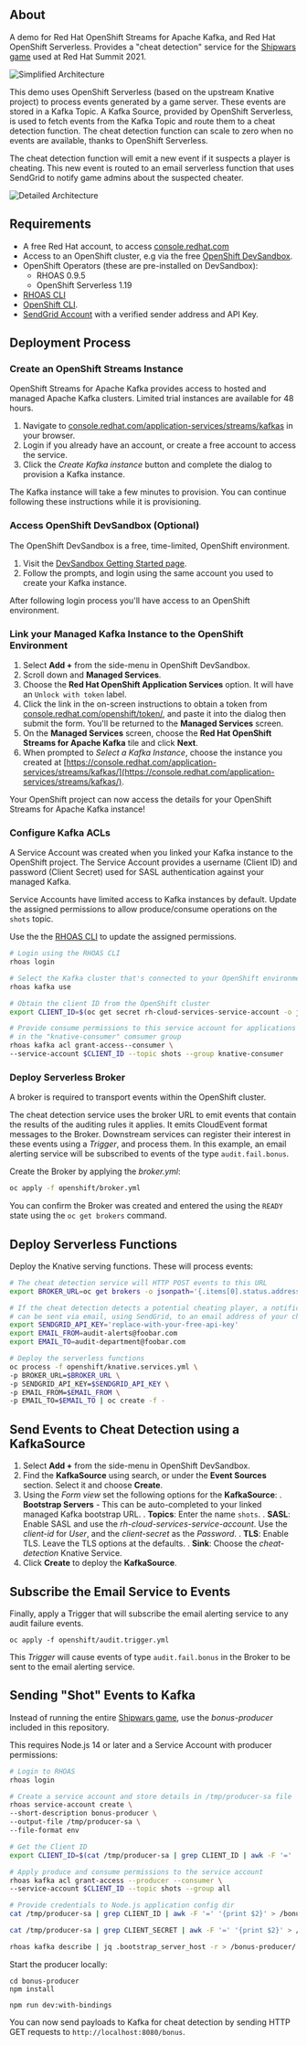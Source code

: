 ## About

A demo for Red Hat OpenShift Streams for Apache Kafka, and Red Hat OpenShift
Serverless. Provides a "cheat detection" service for the [Shipwars game](https://arcade.redhat.com/shipwars/) used at Red Hat Summit 2021.

![Simplified Architecture](/images/architecture-simple.png)

This demo uses OpenShift Serverless (based on the upstream Knative project) to
process events generated by a game server. These events are stored in a Kafka
Topic. A Kafka Source, provided by OpenShift Serverless, is used to fetch
events from the Kafka Topic and route them to a cheat detection function. The
cheat detection function can scale to zero when no events are available, thanks
to OpenShift Serverless.

The cheat detection function will emit a new event if it suspects a player is
cheating. This new event is routed to an email serverless function that uses
SendGrid to notify game admins about the suspected cheater.

![Detailed Architecture](/images/architecture-detailed.png)

## Requirements

* A free Red Hat account, to access [console.redhat.com](https://console.redhat.com/)
* Access to an OpenShift cluster, e.g via the free [OpenShift DevSandbox](https://developers.redhat.com/developer-sandbox).
* OpenShift Operators (these are pre-installed on DevSandbox):
  * RHOAS 0.9.5
  * OpenShift Serverless 1.19
* [RHOAS CLI](https://access.redhat.com/documentation/en-us/red_hat_openshift_streams_for_apache_kafka/1/guide/f520e427-cad2-40ce-823d-96234ccbc047)
* [OpenShift CLI](https://docs.openshift.com/container-platform/4.9/cli_reference/openshift_cli/getting-started-cli.html).
* [SendGrid Account](https://app.sendgrid.com) with a verified sender address and API Key.

## Deployment Process

### Create an OpenShift Streams Instance

OpenShift Streams for Apache Kafka provides access to hosted and managed
Apache Kafka clusters. Limited trial instances are available for 48 hours.

1. Navigate to [console.redhat.com/application-services/streams/kafkas](https://console.redhat.com/application-services/streams/kafkas) in your browser.
2. Login if you already have an account, or create a free account to access the service.
3. Click the *Create Kafka instance* button and complete the dialog to provision a Kafka instance.

The Kafka instance will take a few minutes to provision. You can continue following these instructions while it is provisioning.

### Access OpenShift DevSandbox (Optional)

The OpenShift DevSandbox is a free, time-limited, OpenShift environment. 

1. Visit the [DevSandbox Getting Started page](https://developers.redhat.com/developer-sandbox/get-started).
2. Follow the prompts, and login using the same account you used to create your Kafka instance.

After following login process you'll have access to an OpenShift environment.

### Link your Managed Kafka Instance to the OpenShift Environment

1. Select **Add +** from the side-menu in OpenShift DevSandbox.
1. Scroll down and **Managed Services**.
1. Choose the **Red Hat OpenShift Application Services** option. It will have an `Unlock with token` label.
1. Click the link in the on-screen instructions to obtain a token from [console.redhat.com/openshift/token/](https://console.redhat.com/openshift/token/), and paste it into the dialog then submit the form. You'll be returned to the **Managed Services** screen.
1. On the **Managed Services** screen, choose the **Red Hat OpenShift Streams for Apache Kafka** tile and click **Next**.
1. When prompted to *Select a Kafka Instance*, choose the instance you created at [https://console.redhat.com/application-services/streams/kafkas/](https://console.redhat.com/application-services/streams/kafkas/).

Your OpenShift project can now access the details for your OpenShift Streams for Apache Kafka instance!

### Configure Kafka ACLs

A Service Account was created when you linked your Kafka instance to the
OpenShift project. The Service Account provides a username (Client ID) and
password (Client Secret) used for SASL authentication against your managed
Kafka.

Service Accounts have limited access to Kafka instances by default. Update
the assigned permissions to allow produce/consume operations on the `shots`
topic.

Use the the [RHOAS CLI](https://access.redhat.com/documentation/en-us/red_hat_openshift_streams_for_apache_kafka/1/guide/f520e427-cad2-40ce-823d-96234ccbc047) to update the assigned permissions.

```bash
# Login using the RHOAS CLI
rhoas login

# Select the Kafka cluster that's connected to your OpenShift environment
rhoas kafka use

# Obtain the client ID from the OpenShift cluster
export CLIENT_ID=$(oc get secret rh-cloud-services-service-account -o jsonpath='{.data.client-id}' | base64 --decode)

# Provide consume permissions to this service account for applications
# in the "knative-consumer" comsumer group
rhoas kafka acl grant-access--consumer \
--service-account $CLIENT_ID --topic shots --group knative-consumer
```

### Deploy Serverless Broker

A broker is required to transport events within the OpenShift cluster.

The cheat detection service uses the broker URL to emit events that contain the
results of the auditing rules it applies. It emits CloudEvent format messages
to the Broker. Downstream services can register their interest in these events
using a *Trigger*, and process them. In this example, an email alerting service
will be subscribed to events of the type `audit.fail.bonus`. 

Create the Broker by applying the *broker.yml*:

```bash
oc apply -f openshift/broker.yml
```

You can confirm the Broker was created and entered the using the `READY`
state using the `oc get brokers` command.

## Deploy Serverless Functions

Deploy the Knative serving functions. These will process events:

```bash
# The cheat detection service will HTTP POST events to this URL
export BROKER_URL=oc get brokers -o jsonpath='{.items[0].status.address.url}'

# If the cheat detection detects a potential cheating player, a notification
# can be sent via email, using SendGrid, to an email address of your choice
export SENDGRID_API_KEY='replace-with-your-free-api-key'
export EMAIL_FROM=audit-alerts@foobar.com
export EMAIL_TO=audit-department@foobar.com

# Deploy the serverless functions
oc process -f openshift/knative.services.yml \
-p BROKER_URL=$BROKER_URL \
-p SENDGRID_API_KEY=$SENDGRID_API_KEY \
-p EMAIL_FROM=$EMAIL_FROM \
-p EMAIL_TO=$EMAIL_TO | oc create -f -
```

## Send Events to Cheat Detection using a KafkaSource

1. Select **Add +** from the side-menu in OpenShift DevSandbox.
1. Find the **KafkaSource** using search, or under the **Event Sources** section. Select it and choose **Create**.
1. Using the *Form view* set the following options for the **KafkaSource**:
    . **Bootstrap Servers** - This can be auto-completed to your linked managed Kafka bootstrap URL.
    . **Topics**: Enter the name `shots`.
    . **SASL**: Enable SASL and use the *rh-cloud-services-service-account*. Use the *client-id* for *User*, and the *client-secret* as the *Password*.
    . **TLS**: Enable TLS. Leave the TLS options at the defaults.
    . **Sink**: Choose the *cheat-detection* Knative Service.
1. Click **Create** to deploy the **KafkaSource**.

## Subscribe the Email Service to Events

Finally, apply a Trigger that will subscribe the email alerting service to any
audit failure events.

```
oc apply -f openshift/audit.trigger.yml
```

This *Trigger* will cause events of type `audit.fail.bonus` in the Broker to be
sent to the email alerting service.

## Sending "Shot" Events to Kafka

Instead of running the entire [Shipwars game](https://arcade.redhat.com/shipwars/), use the *bonus-producer* included in this repository.

This requires Node.js 14 or later and a Service Account with producer
permissions:

```bash
# Login to RHOAS
rhoas login

# Create a service account and store details in /tmp/producer-sa file
rhoas service-account create \
--short-description bonus-producer \
--output-file /tmp/producer-sa \
--file-format env

# Get the Client ID
export CLIENT_ID=$(cat /tmp/producer-sa | grep CLIENT_ID | awk -F '=' '{print $2}')

# Apply produce and consume permissions to the service account
rhoas kafka acl grant-access --producer --consumer \
--service-account $CLIENT_ID --topic shots --group all

# Provide credentials to Node.js application config dir
cat /tmp/producer-sa | grep CLIENT_ID | awk -F '=' '{print $2}' > /bonus-producer/.bindings/kafka/user

cat /tmp/producer-sa | grep CLIENT_SECRET | awk -F '=' '{print $2}' > /bonus-producer/.bindings/kafka/password

rhoas kafka describe | jq .bootstrap_server_host -r > /bonus-producer/.bindings/kafka/bootstrapServers
```

Start the producer locally:

```
cd bonus-producer
npm install

npm run dev:with-bindings
```

You can now send payloads to Kafka for cheat detection by sending HTTP GET
requests to `http://localhost:8080/bonus`.
